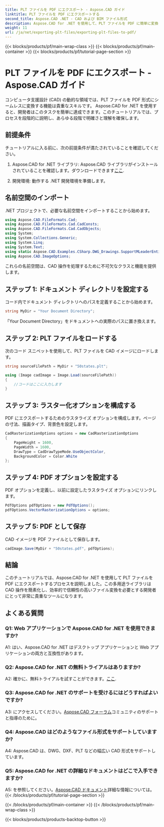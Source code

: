 ```yaml
---
title: PLT ファイルを PDF にエクスポート - Aspose.CAD ガイド
linktitle: PLT ファイルを PDF にエクスポートする
second_title: Aspose.CAD .NET - CAD および BIM ファイル形式
description: Aspose.CAD for .NET を使用して、PLT ファイルを PDF に簡単に変換します。シームレスな統合と信頼性の高い結果を得るには、ステップバイステップのガイドに従ってください。
weight: 11
url: /ja/net/exporting-plt-files/exporting-plt-files-to-pdf/
---
```


{{< blocks/products/pf/main-wrap-class >}}
{{< blocks/products/pf/main-container >}}
{{< blocks/products/pf/tutorial-page-section >}}

# PLT ファイルを PDF にエクスポート - Aspose.CAD ガイド

コンピュータ支援設計 (CAD) の動的な領域では、PLT ファイルを PDF 形式にシームレスに変換する機能は貴重なスキルです。 Aspose.CAD for .NET を使用すると、開発者はこのタスクを簡単に達成できます。このチュートリアルでは、プロセスを段階的に説明し、あらゆる段階で明確さと理解を確保します。

## 前提条件

チュートリアルに入る前に、次の前提条件が満たされていることを確認してください。

1.  Aspose.CAD for .NET ライブラリ: Aspose.CAD ライブラリがインストールされていることを確認します。ダウンロードできます[ここ](https://releases.aspose.com/cad/net/).

2. 開発環境: 動作する .NET 開発環境を準備します。

## 名前空間のインポート

.NET プロジェクトで、必要な名前空間をインポートすることから始めます。

```csharp
using Aspose.CAD.FileFormats.Cad;
using Aspose.CAD.FileFormats.Cad.CadConsts;
using Aspose.CAD.FileFormats.Cad.CadObjects;
using System;
using System.Collections.Generic;
using System.Linq;
using System.Text;
using static Aspose.CAD.Examples.CSharp.DWG_Drawings.SupportMLeaderEntityForDWGFormat;
using Aspose.CAD.ImageOptions;
```

これらの名前空間は、CAD 操作を処理するために不可欠なクラスと機能を提供します。

## ステップ 1: ドキュメント ディレクトリを設定する

コード内でドキュメント ディレクトリへのパスを定義することから始めます。

```csharp
string MyDir = "Your Document Directory";
```

「Your Document Directory」をドキュメントへの実際のパスに置き換えます。

## ステップ 2: PLT ファイルをロードする

次のコード スニペットを使用して、PLT ファイルを CAD イメージにロードします。

```csharp
string sourceFilePath = MyDir + "50states.plt";

using (Image cadImage = Image.Load(sourceFilePath))
{
    //コードはここに入力します
}
```

## ステップ 3: ラスター化オプションを構成する

PDF にエクスポートするためのラスタライズ オプションを構成します。ページの寸法、描画タイプ、背景色を設定します。

```csharp
CadRasterizationOptions options = new CadRasterizationOptions
{
    PageHeight = 1600,
    PageWidth = 1600,
    DrawType = CadDrawTypeMode.UseObjectColor,
    BackgroundColor = Color.White
};
```

## ステップ 4: PDF オプションを設定する

PDF オプションを定義し、以前に設定したラスタライズ オプションにリンクします。

```csharp
PdfOptions pdfOptions = new PdfOptions();
pdfOptions.VectorRasterizationOptions = options;
```

## ステップ 5: PDF として保存

CAD イメージを PDF ファイルとして保存します。

```csharp
cadImage.Save(MyDir + "50states.pdf", pdfOptions);
```

## 結論

このチュートリアルでは、Aspose.CAD for .NET を使用して PLT ファイルを PDF にエクスポートするプロセスを説明しました。この多用途ライブラリは CAD 操作を簡素化し、効率的で信頼性の高いファイル変換を必要とする開発者にとって非常に貴重なツールになります。

## よくある質問

### Q1: Web アプリケーションで Aspose.CAD for .NET を使用できますか?

A1: はい、Aspose.CAD for .NET はデスクトップ アプリケーションと Web アプリケーションの両方と互換性があります。

### Q2: Aspose.CAD for .NET の無料トライアルはありますか?

 A2: 確かに、無料トライアルを試すことができます。[ここ](https://releases.aspose.com/).

### Q3: Aspose.CAD for .NET のサポートを受けるにはどうすればよいですか?

 A3: にアクセスしてください。[Aspose.CAD フォーラム](https://forum.aspose.com/c/cad/19)コミュニティのサポートと指導のために。

### Q4: Aspose.CAD はどのようなファイル形式をサポートしていますか?

A4: Aspose.CAD は、DWG、DXF、PLT などの幅広い CAD 形式をサポートしています。

### Q5: Aspose.CAD for .NET の詳細なドキュメントはどこで入手できますか?

 A5: を参照してください。[Aspose.CAD ドキュメント](https://reference.aspose.com/cad/net/)詳細な情報については。
{{< /blocks/products/pf/tutorial-page-section >}}

{{< /blocks/products/pf/main-container >}}
{{< /blocks/products/pf/main-wrap-class >}}

{{< blocks/products/products-backtop-button >}}
